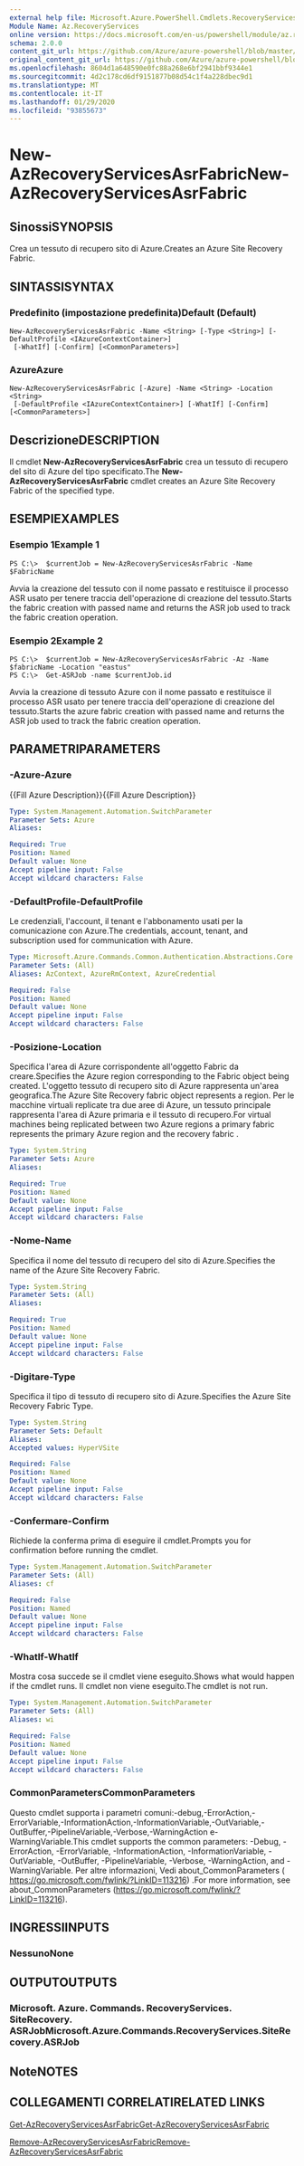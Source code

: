 ```yaml
---
external help file: Microsoft.Azure.PowerShell.Cmdlets.RecoveryServices.SiteRecovery.dll-Help.xml
Module Name: Az.RecoveryServices
online version: https://docs.microsoft.com/en-us/powershell/module/az.recoveryservices/new-azrecoveryservicesasrfabric
schema: 2.0.0
content_git_url: https://github.com/Azure/azure-powershell/blob/master/src/RecoveryServices/RecoveryServices/help/New-AzRecoveryServicesAsrFabric.md
original_content_git_url: https://github.com/Azure/azure-powershell/blob/master/src/RecoveryServices/RecoveryServices/help/New-AzRecoveryServicesAsrFabric.md
ms.openlocfilehash: 8604d1a648590e0fc88a268e6bf2941bbf9344e1
ms.sourcegitcommit: 4d2c178cd6df9151877b08d54c1f4a228dbec9d1
ms.translationtype: MT
ms.contentlocale: it-IT
ms.lasthandoff: 01/29/2020
ms.locfileid: "93855673"
---
```

# <span data-ttu-id="00ff5-101">New-AzRecoveryServicesAsrFabric</span><span class="sxs-lookup"><span data-stu-id="00ff5-101">New-AzRecoveryServicesAsrFabric</span></span>

## <span data-ttu-id="00ff5-102">Sinossi</span><span class="sxs-lookup"><span data-stu-id="00ff5-102">SYNOPSIS</span></span>
<span data-ttu-id="00ff5-103">Crea un tessuto di recupero sito di Azure.</span><span class="sxs-lookup"><span data-stu-id="00ff5-103">Creates an Azure Site Recovery Fabric.</span></span>

## <span data-ttu-id="00ff5-104">SINTASSI</span><span class="sxs-lookup"><span data-stu-id="00ff5-104">SYNTAX</span></span>

### <span data-ttu-id="00ff5-105">Predefinito (impostazione predefinita)</span><span class="sxs-lookup"><span data-stu-id="00ff5-105">Default (Default)</span></span>
```
New-AzRecoveryServicesAsrFabric -Name <String> [-Type <String>] [-DefaultProfile <IAzureContextContainer>]
 [-WhatIf] [-Confirm] [<CommonParameters>]
```

### <span data-ttu-id="00ff5-106">Azure</span><span class="sxs-lookup"><span data-stu-id="00ff5-106">Azure</span></span>
```
New-AzRecoveryServicesAsrFabric [-Azure] -Name <String> -Location <String>
 [-DefaultProfile <IAzureContextContainer>] [-WhatIf] [-Confirm] [<CommonParameters>]
```

## <span data-ttu-id="00ff5-107">Descrizione</span><span class="sxs-lookup"><span data-stu-id="00ff5-107">DESCRIPTION</span></span>
<span data-ttu-id="00ff5-108">Il cmdlet **New-AzRecoveryServicesAsrFabric** crea un tessuto di recupero del sito di Azure del tipo specificato.</span><span class="sxs-lookup"><span data-stu-id="00ff5-108">The **New-AzRecoveryServicesAsrFabric** cmdlet creates an Azure Site Recovery Fabric of the specified type.</span></span>

## <span data-ttu-id="00ff5-109">ESEMPI</span><span class="sxs-lookup"><span data-stu-id="00ff5-109">EXAMPLES</span></span>

### <span data-ttu-id="00ff5-110">Esempio 1</span><span class="sxs-lookup"><span data-stu-id="00ff5-110">Example 1</span></span>
```
PS C:\>  $currentJob = New-AzRecoveryServicesAsrFabric -Name $FabricName
```

<span data-ttu-id="00ff5-111">Avvia la creazione del tessuto con il nome passato e restituisce il processo ASR usato per tenere traccia dell'operazione di creazione del tessuto.</span><span class="sxs-lookup"><span data-stu-id="00ff5-111">Starts the fabric creation with passed name and returns the ASR job used to track the fabric creation operation.</span></span>

### <span data-ttu-id="00ff5-112">Esempio 2</span><span class="sxs-lookup"><span data-stu-id="00ff5-112">Example 2</span></span>
```
PS C:\>  $currentJob = New-AzRecoveryServicesAsrFabric -Az -Name $fabricName -Location "eastus"
PS C:\>  Get-ASRJob -name $currentJob.id
```

<span data-ttu-id="00ff5-113">Avvia la creazione di tessuto Azure con il nome passato e restituisce il processo ASR usato per tenere traccia dell'operazione di creazione del tessuto.</span><span class="sxs-lookup"><span data-stu-id="00ff5-113">Starts the azure fabric creation with passed name and returns the ASR job used to track the fabric creation operation.</span></span>

## <span data-ttu-id="00ff5-114">PARAMETRI</span><span class="sxs-lookup"><span data-stu-id="00ff5-114">PARAMETERS</span></span>

### <span data-ttu-id="00ff5-115">-Azure</span><span class="sxs-lookup"><span data-stu-id="00ff5-115">-Azure</span></span>
<span data-ttu-id="00ff5-116">{{Fill Azure Description}}</span><span class="sxs-lookup"><span data-stu-id="00ff5-116">{{Fill Azure Description}}</span></span>

```yaml
Type: System.Management.Automation.SwitchParameter
Parameter Sets: Azure
Aliases:

Required: True
Position: Named
Default value: None
Accept pipeline input: False
Accept wildcard characters: False
```

### <span data-ttu-id="00ff5-117">-DefaultProfile</span><span class="sxs-lookup"><span data-stu-id="00ff5-117">-DefaultProfile</span></span>
<span data-ttu-id="00ff5-118">Le credenziali, l'account, il tenant e l'abbonamento usati per la comunicazione con Azure.</span><span class="sxs-lookup"><span data-stu-id="00ff5-118">The credentials, account, tenant, and subscription used for communication with Azure.</span></span>


```yaml
Type: Microsoft.Azure.Commands.Common.Authentication.Abstractions.Core.IAzureContextContainer
Parameter Sets: (All)
Aliases: AzContext, AzureRmContext, AzureCredential

Required: False
Position: Named
Default value: None
Accept pipeline input: False
Accept wildcard characters: False
```

### <span data-ttu-id="00ff5-119">-Posizione</span><span class="sxs-lookup"><span data-stu-id="00ff5-119">-Location</span></span>
<span data-ttu-id="00ff5-120">Specifica l'area di Azure corrispondente all'oggetto Fabric da creare.</span><span class="sxs-lookup"><span data-stu-id="00ff5-120">Specifies the Azure region corresponding to the Fabric object being created.</span></span> <span data-ttu-id="00ff5-121">L'oggetto tessuto di recupero sito di Azure rappresenta un'area geografica.</span><span class="sxs-lookup"><span data-stu-id="00ff5-121">The Azure Site Recovery fabric object represents a region.</span></span> <span data-ttu-id="00ff5-122">Per le macchine virtuali replicate tra due aree di Azure, un tessuto principale rappresenta l'area di Azure primaria e il tessuto di recupero.</span><span class="sxs-lookup"><span data-stu-id="00ff5-122">For virtual machines being replicated between two Azure regions  a primary fabric represents the primary Azure region and the recovery fabric .</span></span>

```yaml
Type: System.String
Parameter Sets: Azure
Aliases:

Required: True
Position: Named
Default value: None
Accept pipeline input: False
Accept wildcard characters: False
```

### <span data-ttu-id="00ff5-123">-Nome</span><span class="sxs-lookup"><span data-stu-id="00ff5-123">-Name</span></span>
<span data-ttu-id="00ff5-124">Specifica il nome del tessuto di recupero del sito di Azure.</span><span class="sxs-lookup"><span data-stu-id="00ff5-124">Specifies the name of the Azure Site Recovery Fabric.</span></span>

```yaml
Type: System.String
Parameter Sets: (All)
Aliases:

Required: True
Position: Named
Default value: None
Accept pipeline input: False
Accept wildcard characters: False
```

### <span data-ttu-id="00ff5-125">-Digitare</span><span class="sxs-lookup"><span data-stu-id="00ff5-125">-Type</span></span>
<span data-ttu-id="00ff5-126">Specifica il tipo di tessuto di recupero sito di Azure.</span><span class="sxs-lookup"><span data-stu-id="00ff5-126">Specifies the Azure Site Recovery Fabric Type.</span></span>

```yaml
Type: System.String
Parameter Sets: Default
Aliases:
Accepted values: HyperVSite

Required: False
Position: Named
Default value: None
Accept pipeline input: False
Accept wildcard characters: False
```

### <span data-ttu-id="00ff5-127">-Confermare</span><span class="sxs-lookup"><span data-stu-id="00ff5-127">-Confirm</span></span>
<span data-ttu-id="00ff5-128">Richiede la conferma prima di eseguire il cmdlet.</span><span class="sxs-lookup"><span data-stu-id="00ff5-128">Prompts you for confirmation before running the cmdlet.</span></span>

```yaml
Type: System.Management.Automation.SwitchParameter
Parameter Sets: (All)
Aliases: cf

Required: False
Position: Named
Default value: None
Accept pipeline input: False
Accept wildcard characters: False
```

### <span data-ttu-id="00ff5-129">-WhatIf</span><span class="sxs-lookup"><span data-stu-id="00ff5-129">-WhatIf</span></span>
<span data-ttu-id="00ff5-130">Mostra cosa succede se il cmdlet viene eseguito.</span><span class="sxs-lookup"><span data-stu-id="00ff5-130">Shows what would happen if the cmdlet runs.</span></span> <span data-ttu-id="00ff5-131">Il cmdlet non viene eseguito.</span><span class="sxs-lookup"><span data-stu-id="00ff5-131">The cmdlet is not run.</span></span>

```yaml
Type: System.Management.Automation.SwitchParameter
Parameter Sets: (All)
Aliases: wi

Required: False
Position: Named
Default value: None
Accept pipeline input: False
Accept wildcard characters: False
```

### <span data-ttu-id="00ff5-132">CommonParameters</span><span class="sxs-lookup"><span data-stu-id="00ff5-132">CommonParameters</span></span>
<span data-ttu-id="00ff5-133">Questo cmdlet supporta i parametri comuni:-debug,-ErrorAction,-ErrorVariable,-InformationAction,-InformationVariable,-OutVariable,-OutBuffer,-PipelineVariable,-Verbose,-WarningAction e-WarningVariable.</span><span class="sxs-lookup"><span data-stu-id="00ff5-133">This cmdlet supports the common parameters: -Debug, -ErrorAction, -ErrorVariable, -InformationAction, -InformationVariable, -OutVariable, -OutBuffer, -PipelineVariable, -Verbose, -WarningAction, and -WarningVariable.</span></span> <span data-ttu-id="00ff5-134">Per altre informazioni, Vedi about_CommonParameters ( https://go.microsoft.com/fwlink/?LinkID=113216) .</span><span class="sxs-lookup"><span data-stu-id="00ff5-134">For more information, see about_CommonParameters (https://go.microsoft.com/fwlink/?LinkID=113216).</span></span>

## <span data-ttu-id="00ff5-135">INGRESSI</span><span class="sxs-lookup"><span data-stu-id="00ff5-135">INPUTS</span></span>

### <span data-ttu-id="00ff5-136">Nessuno</span><span class="sxs-lookup"><span data-stu-id="00ff5-136">None</span></span>

## <span data-ttu-id="00ff5-137">OUTPUT</span><span class="sxs-lookup"><span data-stu-id="00ff5-137">OUTPUTS</span></span>

### <span data-ttu-id="00ff5-138">Microsoft. Azure. Commands. RecoveryServices. SiteRecovery. ASRJob</span><span class="sxs-lookup"><span data-stu-id="00ff5-138">Microsoft.Azure.Commands.RecoveryServices.SiteRecovery.ASRJob</span></span>

## <span data-ttu-id="00ff5-139">Note</span><span class="sxs-lookup"><span data-stu-id="00ff5-139">NOTES</span></span>

## <span data-ttu-id="00ff5-140">COLLEGAMENTI CORRELATI</span><span class="sxs-lookup"><span data-stu-id="00ff5-140">RELATED LINKS</span></span>

[<span data-ttu-id="00ff5-141">Get-AzRecoveryServicesAsrFabric</span><span class="sxs-lookup"><span data-stu-id="00ff5-141">Get-AzRecoveryServicesAsrFabric</span></span>](./Get-AzRecoveryServicesAsrFabric.md)

[<span data-ttu-id="00ff5-142">Remove-AzRecoveryServicesAsrFabric</span><span class="sxs-lookup"><span data-stu-id="00ff5-142">Remove-AzRecoveryServicesAsrFabric</span></span>](./Remove-AzRecoveryServicesAsrFabric.md)

